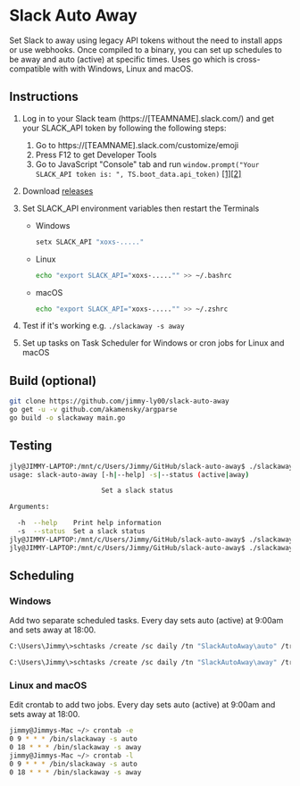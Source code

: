 # Slack Auto Away 
Set Slack to away using legacy API tokens without the need to install apps or use webhooks. Once compiled to a binary, you can set up schedules to be away and auto (active) at specific times. Uses go which is cross-compatible with with Windows, Linux and macOS.

## Instructions
1. Log in to your Slack team (https://[TEAMNAME].slack.com/) and get your SLACK_API token by following the following steps:
    1. Go to https://[TEAMNAME].slack.com/customize/emoji
    2. Press F12 to get Developer Tools
    3. Go to JavaScript "Console" tab and run `window.prompt("Your SLACK_API token is: ", TS.boot_data.api_token)` [[1]](https://github.com/erroneousboat/slack-term/wiki#running-slack-term-without-legacy-tokens)[[2]](https://github.com/yuya373/emacs-slack#how-to-get-token)
    
2. Download [releases](https://github.com/jimmy-ly00/slack-auto-away/releases)

3. Set SLACK_API environment variables then restart the Terminals

    * Windows

      ```sh
      setx SLACK_API "xoxs-....."
      ```

    * Linux 

      ```sh
      echo "export SLACK_API="xoxs-....."" >> ~/.bashrc
      ```

    * macOS

      ```sh
      echo "export SLACK_API="xoxs-....."" >> ~/.zshrc
      ```
    
4. Test if it's working e.g. `./slackaway -s away`

5. Set up tasks on Task Scheduler for Windows or cron jobs for Linux and macOS

## Build (optional)
```sh
git clone https://github.com/jimmy-ly00/slack-auto-away 
go get -u -v github.com/akamensky/argparse
go build -o slackaway main.go
```

## Testing

```sh
jly@JIMMY-LAPTOP:/mnt/c/Users/Jimmy/GitHub/slack-auto-away$ ./slackaway -h
usage: slack-auto-away [-h|--help] -s|--status (active|away)

                       Set a slack status

Arguments:

  -h  --help    Print help information
  -s  --status  Set a slack status
jly@JIMMY-LAPTOP:/mnt/c/Users/Jimmy/GitHub/slack-auto-away$ ./slackaway -s away
jly@JIMMY-LAPTOP:/mnt/c/Users/Jimmy/GitHub/slack-auto-away$ ./slackaway -s auto
```

## Scheduling

### Windows

Add two separate scheduled tasks. Every day sets auto (active) at 9:00am and sets away at 18:00.

```sh
C:\Users\Jimmy\>schtasks /create /sc daily /tn "SlackAutoAway\auto" /tr "'c:\Google Drive\Misc\Scripts\slackaway-windows-amd64.exe' -s auto" /st 09:00

C:\Users\Jimmy\>schtasks /create /sc daily /tn "SlackAutoAway\away" /tr "'c:\Google Drive\Misc\Scripts\slackaway-windows-amd64.exe' -s away" /st 18:00
```

### Linux and macOS

Edit crontab to add two jobs. Every day sets auto (active) at 9:00am and sets away at 18:00.

```sh
jimmy@Jimmys-Mac ~/> crontab -e
0 9 * * * /bin/slackaway -s auto
0 18 * * * /bin/slackaway -s away
jimmy@Jimmys-Mac ~/> crontab -l
0 9 * * * /bin/slackaway -s auto
0 18 * * * /bin/slackaway -s away
```

